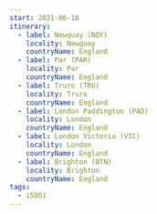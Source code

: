 ```yaml
---
start: 2021-06-18
itinerary:
  - label: Newquay (NQY)
    locality: Newquay
    countryName: England
  - label: Par (PAR)
    locality: Par
    countryName: England
  - label: Truro (TRU)
    locality: Truro
    countryName: England
  - label: London Paddington (PAD)
    locality: London
    countryName: England
  - label: London Victoria (VIC)
    locality: London
    countryName: England
  - label: Brighton (BTN)
    locality: Brighton
    countryName: England
tags:
  - i5DD1
---
```

